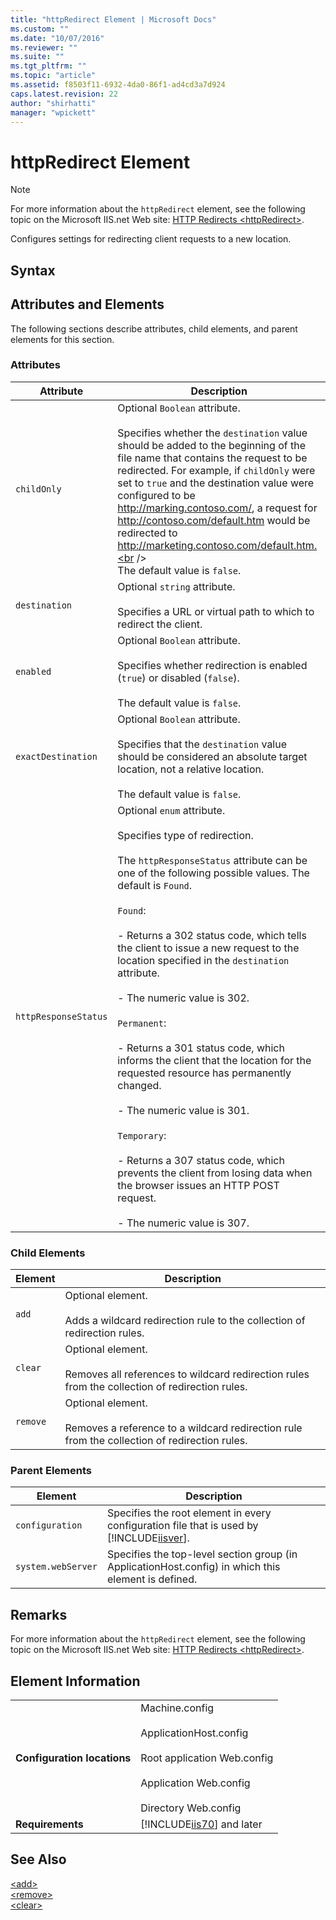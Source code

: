 ```yaml
---
title: "httpRedirect Element | Microsoft Docs"
ms.custom: ""
ms.date: "10/07/2016"
ms.reviewer: ""
ms.suite: ""
ms.tgt_pltfrm: ""
ms.topic: "article"
ms.assetid: f8503f11-6932-4da0-86f1-ad4cd3a7d924
caps.latest.revision: 22
author: "shirhatti"
manager: "wpickett"
---
```

# httpRedirect Element
> [!NOTE]
>  For more information about the `httpRedirect` element, see the following topic on the Microsoft IIS.net Web site: [HTTP Redirects \<httpRedirect>](http://www.iis.net/ConfigReference/system.webServer/httpRedirect).  
  
 Configures settings for redirecting client requests to a new location.  
  
## Syntax  
  
## Attributes and Elements  
 The following sections describe attributes, child elements, and parent elements for this section.  
  
### Attributes  
  
|Attribute|Description|  
|---------------|-----------------|  
|`childOnly`|Optional `Boolean` attribute.<br /><br /> Specifies whether the `destination` value should be added to the beginning of the file name that contains the request to be redirected. For example, if `childOnly` were set to `true` and the destination value were configured to be http://marking.contoso.com/, a request for http://contoso.com/default.htm would be redirected to http://marketing.contoso.com/default.htm.<br /><br /> The default value is `false`.|  
|`destination`|Optional `string` attribute.<br /><br /> Specifies a URL or virtual path to which to redirect the client.|  
|`enabled`|Optional `Boolean` attribute.<br /><br /> Specifies whether redirection is enabled (`true`) or disabled (`false`).<br /><br /> The default value is `false`.|  
|`exactDestination`|Optional `Boolean` attribute.<br /><br /> Specifies that the `destination` value should be considered an absolute target location, not a relative location.<br /><br /> The default value is `false`.|  
|`httpResponseStatus`|Optional `enum` attribute.<br /><br /> Specifies type of redirection.<br /><br /> The `httpResponseStatus` attribute can be one of the following possible values. The default is `Found`.<br /><br /> `Found`:<br /><br /> - Returns a 302 status code, which tells the client to issue a new request to the location specified in the `destination` attribute.<br /><br /> - The numeric value is 302.<br /><br /> `Permanent`:<br /><br /> - Returns a 301 status code, which informs the client that the location for the requested resource has permanently changed.<br /><br /> - The numeric value is 301.<br /><br /> `Temporary`:<br /><br /> - Returns a 307 status code, which prevents the client from losing data when the browser issues an HTTP POST request.<br /><br /> - The numeric value is 307.|  
  
### Child Elements  
  
|Element|Description|  
|-------------|-----------------|  
|`add`|Optional element.<br /><br /> Adds a wildcard redirection rule to the collection of redirection rules.|  
|`clear`|Optional element.<br /><br /> Removes all references to wildcard redirection rules from the collection of redirection rules.|  
|`remove`|Optional element.<br /><br /> Removes a reference to a wildcard redirection rule from the collection of redirection rules.|  
  
### Parent Elements  
  
|Element|Description|  
|-------------|-----------------|  
|`configuration`|Specifies the root element in every configuration file that is used by [!INCLUDE[iisver](../../reference/admin/includes/iisver-md.md)].|  
|`system.webServer`|Specifies the top-level section group (in ApplicationHost.config) in which this element is defined.|  
  
## Remarks  
 For more information about the `httpRedirect` element, see the following topic on the Microsoft IIS.net Web site: [HTTP Redirects \<httpRedirect>](http://www.iis.net/ConfigReference/system.webServer/httpRedirect).  
  
## Element Information  
  
|||  
|-|-|  
|**Configuration locations**|Machine.config<br /><br /> ApplicationHost.config<br /><br /> Root application Web.config<br /><br /> Application Web.config<br /><br /> Directory Web.config|  
|**Requirements**|[!INCLUDE[iis70](../../reference/admin/includes/iis70-md.md)] and later|  
  
## See Also  
 [\<add>](../../reference/admin/add-element-for-httpredirect.md)   
 [\<remove>](../../reference/admin/remove-element-for-httpredirect.md)   
 [\<clear>](../../reference/admin/clear-element-for-httpredirect.md)